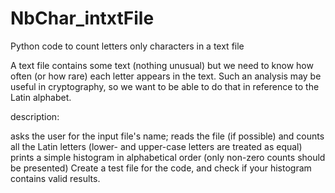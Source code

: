 # NbChar_intxtFile
Python code to count letters only characters in a text file

A text file contains some text (nothing unusual) but we need to know how often (or how rare) each letter appears in the text. Such an analysis may be useful in cryptography, so we want to be able to do that in reference to the Latin alphabet.

description:

asks the user for the input file's name;
reads the file (if possible) and counts all the Latin letters (lower- and upper-case letters are treated as equal)
prints a simple histogram in alphabetical order (only non-zero counts should be presented)
Create a test file for the code, and check if your histogram contains valid results.
